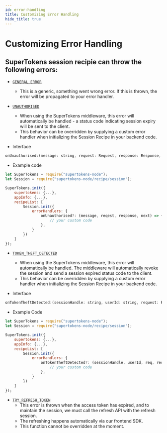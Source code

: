 ```yaml
---
id: error-handling
title: Customizing Error Handling
hide_title: true
---
```


<!-- COPY DOCS -->
<!-- ./session/docs/common-customizations/sessions/error-handling.md -->

# Customizing Error Handling

## SuperTokens session recipie can throw the following errors:

- [``GENERAL_ERROR``](/docs/nodejs/errors/general_error)
  - This is a generic, something went wrong error. If this is thrown, the error will be propagated to your error handler.

- [``UNAUTHORISED``](/docs/nodejs/session/errorhandler/unauthorised)
  - When using the SuperTokens middleware, this error will automatically be handled - a status code indicating session expiry will be sent to the client.
  - This behavior can be overridden by supplying a custom error handler when initializing the Session Recipe in your backend code.
  
- Interface
<!--DOCUSAURUS_CODE_TABS-->
<!--NodeJS-->
```js
onUnauthorised:(message: string, request: Request, response: Response, next: NextFunction): void;

```
<!--END_DOCUSAURUS_CODE_TABS-->


- Example code
<!--DOCUSAURUS_CODE_TABS-->
<!--NodeJS-->
```js
let SuperTokens = require("supertokens-node");
let Session = require("supertokens-node/recipe/session");

SuperTokens.init({
    supertokens: {...},
    appInfo: {...},
    recipeList: [
        Session.init({
            errorHandlers: {
                onUnauthorised?: (message, reqest, response, next) => {
                    // your custom code
                },
            }
        })
    ]
});
```
<!--END_DOCUSAURUS_CODE_TABS-->

- [``TOKEN_THEFT_DETECTED``](/docs/nodejs/session/errorhandler/tokentheftdetected)
  - When using the SuperTokens middleware, this error will automatically be handled. The middleware will automatically revoke the session and send a session expired status code to the client.
  - This behavior can be overridden by supplying a custom error handler when initializing the Session Recipe in your backend code.

- Interface
<!--DOCUSAURUS_CODE_TABS-->
<!--NodeJS-->
```js
onTokenTheftDetected:(sessionHandle: string, userId: string, request: Request, response: Response, next: NextFunction): void;

```
<!--END_DOCUSAURUS_CODE_TABS-->

- Example Code
<!--DOCUSAURUS_CODE_TABS-->
<!--NodeJS-->
```js
let SuperTokens = require("supertokens-node");
let Session = require("supertokens-node/recipe/session");

SuperTokens.init({
    supertokens: {...},
    appInfo: {...},
    recipeList: [
        Session.init({
            errorHandlers: {
                onTokenTheftDetected?: (sessionHandle, userId, req, res, next) => {
                    // your custom code
                },
            }
        })
    ]
});
```
<!--END_DOCUSAURUS_CODE_TABS-->

- [``TRY_REFRESH_TOKEN``](/docs/nodejs/session/errorhandler/tryrefreshtoken)
  - This error is thrown when the access token has expired, and to maintain the session, we must call the refresh API with the refresh session.
  - The refreshing happens automatically via our frontend SDK.
  - This function cannot be overridden at the moment.

